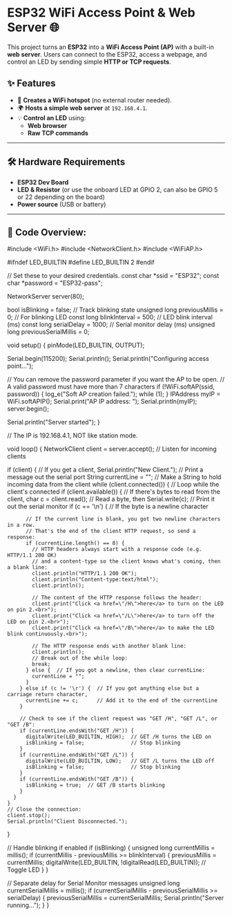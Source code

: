 # ESP32 WiFi Access Point & Web Server 🌐  

This project turns an **ESP32** into a **WiFi Access Point (AP)** with a built-in **web server**. Users can connect to the ESP32, access a webpage, and control an LED by sending simple **HTTP or TCP requests**.  

## ✨ Features  
- 📶 **Creates a WiFi hotspot** (no external router needed).  
- 🌍 **Hosts a simple web server** at `192.168.4.1`.  
- 💡 **Control an LED** using:  
  - **Web browser**  
  - **Raw TCP commands** 

---

## 🛠️ Hardware Requirements  
- **ESP32 Dev Board**  
- **LED & Resistor** (or use the onboard LED at GPIO 2, can also be GPIO 5 or 22 depending on the board)  
- **Power source** (USB or battery)  

---

## 📜 Code Overview:  
#include <WiFi.h>
#include <NetworkClient.h>
#include <WiFiAP.h>

#ifndef LED_BUILTIN
#define LED_BUILTIN 2
#endif

// Set these to your desired credentials.
const char *ssid = "ESP32";
const char *password = "ESP32-pass";

NetworkServer server(80);

bool isBlinking = false;  // Track blinking state
unsigned long previousMillis = 0;  // For blinking LED
const long blinkInterval = 500;  // LED blink interval (ms)
const long serialDelay = 1000;  // Serial monitor delay (ms)
unsigned long previousSerialMillis = 0;

void setup() {
  pinMode(LED_BUILTIN, OUTPUT);

  Serial.begin(115200);
  Serial.println();
  Serial.println("Configuring access point...");

  // You can remove the password parameter if you want the AP to be open.
  // A valid password must have more than 7 characters
  if (!WiFi.softAP(ssid, password)) {
    log_e("Soft AP creation failed.");
    while (1);
  }
  IPAddress myIP = WiFi.softAPIP();
  Serial.print("AP IP address: ");
  Serial.println(myIP);
  server.begin();

  Serial.println("Server started");
}

// The IP is 192.168.4.1, NOT like station mode.

void loop() {
  NetworkClient client = server.accept();  // Listen for incoming clients

  if (client) {                     // If you get a client,
    Serial.println("New Client.");  // Print a message out the serial port
    String currentLine = "";        // Make a String to hold incoming data from the client
    while (client.connected()) {    // Loop while the client's connected
      if (client.available()) {     // If there's bytes to read from the client,
        char c = client.read();     // Read a byte, then
        Serial.write(c);            // Print it out the serial monitor
        if (c == '\n') {            // If the byte is a newline character

          // If the current line is blank, you got two newline characters in a row.
          // That's the end of the client HTTP request, so send a response:
          if (currentLine.length() == 0) {
            // HTTP headers always start with a response code (e.g. HTTP/1.1 200 OK)
            // and a content-type so the client knows what's coming, then a blank line:
            client.println("HTTP/1.1 200 OK");
            client.println("Content-type:text/html");
            client.println();

            // The content of the HTTP response follows the header:
            client.print("Click <a href=\"/H\">here</a> to turn on the LED on pin 2.<br>");
            client.print("Click <a href=\"/L\">here</a> to turn off the LED on pin 2.<br>");
            client.print("Click <a href=\"/B\">here</a> to make the LED blink continuously.<br>");

            // The HTTP response ends with another blank line:
            client.println();
            // Break out of the while loop:
            break;
          } else {  // If you got a newline, then clear currentLine:
            currentLine = "";
          }
        } else if (c != '\r') {  // If you got anything else but a carriage return character,
          currentLine += c;      // Add it to the end of the currentLine
        }

        // Check to see if the client request was "GET /H", "GET /L", or "GET /B":
        if (currentLine.endsWith("GET /H")) {
          digitalWrite(LED_BUILTIN, HIGH);  // GET /H turns the LED on
          isBlinking = false;               // Stop blinking
        }
        if (currentLine.endsWith("GET /L")) {
          digitalWrite(LED_BUILTIN, LOW);   // GET /L turns the LED off
          isBlinking = false;               // Stop blinking
        }
        if (currentLine.endsWith("GET /B")) {
          isBlinking = true;  // GET /B starts blinking
        }
      }
    }
    // Close the connection:
    client.stop();
    Serial.println("Client Disconnected.");
  }

  // Handle blinking if enabled
  if (isBlinking) {
    unsigned long currentMillis = millis();
    if (currentMillis - previousMillis >= blinkInterval) {
      previousMillis = currentMillis;
      digitalWrite(LED_BUILTIN, !digitalRead(LED_BUILTIN));  // Toggle LED
    }
  }

  // Separate delay for Serial Monitor messages
  unsigned long currentSerialMillis = millis();
  if (currentSerialMillis - previousSerialMillis >= serialDelay) {
    previousSerialMillis = currentSerialMillis;
    Serial.println("Server running...");
  }
}